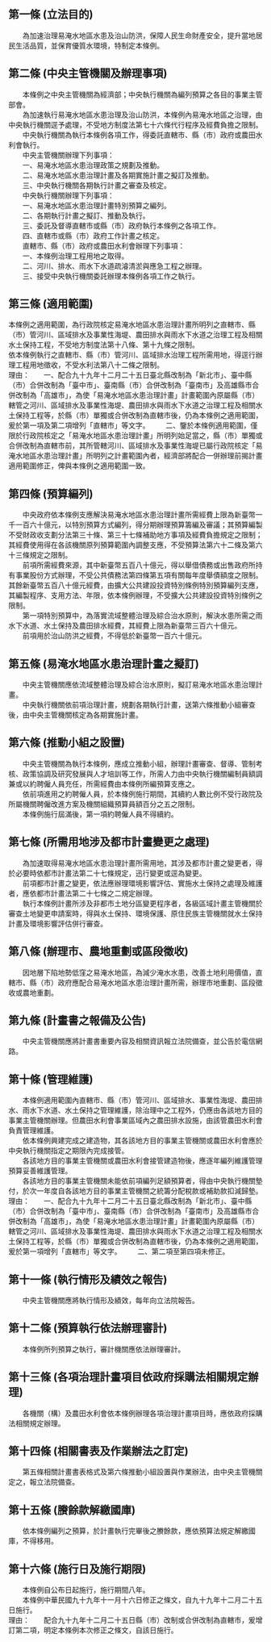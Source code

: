 第一條 (立法目的)
-----------------
　　為加速治理易淹水地區水患及治山防洪，保障人民生命財產安全，提升當地居民生活品質，並保育優質水環境，特制定本條例。  


第二條 (中央主管機關及辦理事項)
-------------------------------
　　本條例之中央主管機關為經濟部；中央執行機關為編列預算之各目的事業主管部會。  
　　為加速執行易淹水地區水患治理及治山防洪，本條例內易淹水地區之治理，由中央執行機關逕予處理，不受地方制度法第七十六條代行程序及經費負擔之限制。  
　　中央執行機關為執行本條例各項工作，得委託直轄市、縣（市）政府或農田水利會執行。  
　　中央主管機關辦理下列事項：  
　　一、易淹水地區水患治理政策之規劃及推動。  
　　二、易淹水地區水患治理計畫及各期實施計畫之擬訂及推動。  
　　三、中央執行機關各期執行計畫之審查及核定。  
　　中央執行機關辦理下列事項：  
　　一、易淹水地區水患治理計畫特別預算之編列。  
　　二、各期執行計畫之擬訂、推動及執行。  
　　三、委託及督導直轄市或縣（市）政府執行本條例之各項工作。  
　　四、直轄市或縣（市）政府工作計畫之核定。  
　　直轄市、縣（市）政府或農田水利會辦理下列事項：  
　　一、本條例治理工程用地之取得。  
　　二、河川、排水、雨水下水道疏濬清淤與應急工程之辦理。  
　　三、接受中央執行機關委託辦理本條例各項工作之執行。  


第三條 (適用範圍)
-----------------
本條例之適用範圍，為行政院核定易淹水地區水患治理計畫所明列之直轄市、縣（市）管河川、區域排水及事業性海堤、農田排水與雨水下水道之治理工程及相關水土保持工程，不受地方制度法第十八條、第十九條之限制。  
依本條例執行之直轄市、縣（市）管河川、區域排水治理工程所需用地，得逕行辦理工程用地徵收，不受水利法第八十二條之限制。  
理由：　　一、配合九十九年十二月二十五日臺北縣改制為「新北市」、臺中縣（市）合併改制為「臺中市」、臺南縣（市）合併改制為「臺南市」及高雄縣市合併改制為「高雄市」，為使「易淹水地區水患治理計畫」計畫範圍內原屬縣（市）轄管之河川、區域排水及事業性海堤、農田排水與雨水下水道之治理工程及相關水土保持工程等，於縣（市）單獨或合併改制為直轄市後，仍為本條例之適用範圍，爰於第一項及第二項增列「直轄市」等文字。
　　二、鑒於本條例適用範圍，僅限於行政院核定之「易淹水地區水患治理計畫」所明列始足當之，縣（市）單獨或合併改制為直轄市前，其所管轄河川、區域排水及事業性海堤已屬行政院核定「易淹水地區水患治理計畫」所明列之計畫範圍內者，經濟部將配合一併辦理前揭計畫適用範圍修正，俾與本條例之適用範圍一致。

第四條 (預算編列)
-----------------
　　中央政府依本條例支應解決易淹水地區水患治理計畫所需經費上限為新臺幣一千一百六十億元，以特別預算方式編列，得分期辦理預算籌編及審議；其預算編製不受財政收支劃分法第三十條、第三十七條補助地方事項及經費負擔規定之限制；其經費使用得在各該機關原列預算範圍內調整支應，不受預算法第六十二條及第六十三條規定之限制。  
　　前項所需經費來源，其中新臺幣五百八十億元，得以舉借債務或出售政府所持有事業股份方式辦理，不受公共債務法第四條第五項有關每年度舉債額度之限制。其餘新臺幣五百八十億元經費，由擴大公共建設投資特別條例特別預算編列支應，其編製程序、支用方法、年限，依本條例辦理，不受擴大公共建設投資特別條例之限制。  
　　第一項特別預算中，為落實流域整體治理及綜合治水原則，解決水患所需之雨水下水道、水土保持及農田排水經費，其經費上限為新臺幣三百六十億元。  
　　前項用於治山防洪之經費，不得低於新臺幣一百六十億元。  


第五條 (易淹水地區水患治理計畫之擬訂)
-------------------------------------
　　中央主管機關應依流域整體治理及綜合治水原則，擬訂易淹水地區水患治理計畫。  
　　中央執行機關依前項治理計畫，規劃各期執行計畫，送第六條推動小組審查後，由中央主管機關核定為各期實施計畫。  


第六條 (推動小組之設置)
-----------------------
　　中央主管機關為執行本條例，應成立推動小組，辦理計畫審查、督導、管制考核、政策協調及研究發展與人才培訓等工作，所需人力由中央執行機關編制員額調兼或以約聘僱人員充任，所需經費由本條例所編預算支應之。  
　　依前項進用之約聘僱人員，於本條例施行期間，其續約人數比例不受行政院及所屬機關聘僱改進方案及機關組織預算員額百分之五之限制。  
　　本條例施行屆滿後，第一項約聘僱人員不得續約。  


第七條 (所需用地涉及都市計畫變更之處理)
---------------------------------------
　　為加速取得易淹水地區水患治理計畫所需用地，其涉及都市計畫之變更者，得於必要時依都市計畫法第二十七條規定，迅行變更或逕為變更。  
　　前項都市計畫之變更，依法應辦理環境影響評估、實施水土保持之處理及維護者，應依都市計畫法第二十七條之二規定辦理。  
　　執行本條例計畫所涉及非都市土地分區變更程序者，各級區域計畫主管機關於審查土地變更申請案時，得與水土保持、環境保護、原住民族主管機關就水土保持計畫及環境影響評估併行審查。  


第八條 (辦理市、農地重劃或區段徵收)
-----------------------------------
　　因地層下陷地勢低窪之易淹水地區，為減少淹水水患，改善土地利用價值，直轄市、縣（市）政府應配合易淹水地區水患治理計畫所需，辦理市地重劃、區段徵收或農地重劃。  


第九條 (計畫書之報備及公告)
---------------------------
　　中央主管機關應將計畫書重要內容及相關資訊報立法院備查，並公告於電信網路。  


第十條 (管理維護)
-----------------
　　本條例適用範圍內直轄市、縣（市）管河川、區域排水、事業性海堤、農田排水、雨水下水道、水土保持之管理維護，除治理中之工程外，仍應由各該地方目的事業主管機關辦理。但農田水利會事業區域內之農田排水設施，由該管農田水利會負責管理維護。  
　　依本條例興建完成之建造物，其各該地方目的事業主管機關或農田水利會應於中央執行機關指定之期限內完成接管。  
　　各該地方目的事業主管機關或農田水利會接管建造物後，應逐年編列維護管理預算妥善維護管理。  
　　各該地方目的事業主管機關未能依前項編列足額預算者，得由中央執行機關墊付，於次一年度自各該地方目的事業主管機關之統籌分配稅款或補助款扣減歸墊。  
理由：　　一、配合九十九年十二月二十五日臺北縣改制為「新北市」、臺中縣（市）合併改制為「臺中市」、臺南縣（市）合併改制為「臺南市」及高雄縣市合併改制為「高雄市」，為使「易淹水地區水患治理計畫」計畫範圍內原屬縣（市）轄管之河川、區域排水及事業性海堤、農田排水與雨水下水道之治理工程及相關水土保持工程等，於縣（市）單獨或合併改制為直轄市後，仍為本條例之適用範圍，爰於第一項增列「直轄市」等文字。
　　二、第二項至第四項未修正。

第十一條 (執行情形及績效之報告)
-------------------------------
　　中央主管機關應將執行情形及績效，每年向立法院報告。  


第十二條 (預算執行依法辦理審計)
-------------------------------
　　本條例所列預算之執行，審計機關應依法辦理審計。  


第十三條 (各項治理計畫項目依政府採購法相關規定辦理)
---------------------------------------------------
　　各機關（構）及農田水利會依本條例辦理各項治理計畫項目時，應依政府採購法相關規定辦理。  


第十四條 (相關書表及作業辦法之訂定)
-----------------------------------
　　第五條相關計畫書表格式及第六條推動小組設置與作業辦法，由中央主管機關定之，報立法院備查。  


第十五條 (賸餘款解繳國庫)
-------------------------
　　依本條例編列之預算，於計畫執行完畢後之賸餘款，應依預算法規定解繳國庫，不得移用。  


第十六條 (施行日及施行期限)
---------------------------
　　本條例自公布日起施行，施行期間八年。  
　　本條例中華民國九十九年十一月十六日修正之條文，自九十九年十二月二十五日施行。  
理由：　　配合九十九年十二月二十五日縣（市）改制或合併改制為直轄市，爰增訂第二項，明定本條例本次修正之條文，自該日施行。